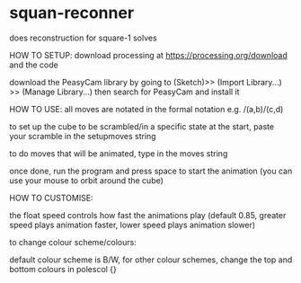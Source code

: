 # squan-reconner
does reconstruction for square-1 solves 



HOW TO SETUP:
download processing at https://processing.org/download and the code

download the PeasyCam library by going to (Sketch)>> (Import Library...) >> (Manage Library...) then search for PeasyCam and install it



HOW TO USE:
all moves are notated in the formal notation e.g. /(a,b)/(c,d)

to set up the cube to be scrambled/in a specific state at the start, paste your scramble in the setupmoves string

to do moves that will be animated, type in the moves string

once done, run the program and press space to start the animation (you can use your mouse to orbit around the cube)



HOW TO CUSTOMISE:

the float speed controls how fast the animations play (default 0.85, greater speed plays animation faster, lower speed plays animation slower)

to change colour scheme/colours:

default colour scheme is B/W, for other colour schemes, change the top and bottom colours in polescol {}


